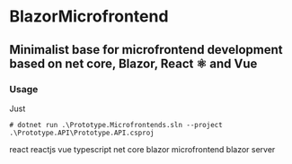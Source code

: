 # BlazorMicrofrontend
## Minimalist base for microfrontend development based on net core, Blazor, React ⚛ and Vue

### Usage
Just 
```
# dotnet run .\Prototype.Microfrontends.sln --project .\Prototype.API\Prototype.API.csproj
```

react reactjs vue typescript net core blazor microfrontend blazor server  
